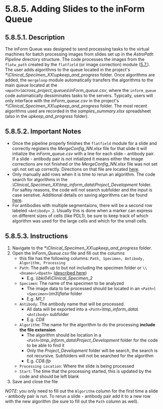 # 5.8.5. Adding Slides to the inForm Queue
## 5.8.5.1. Description
The inForm Queue was designed to send processing tasks to the virtual machines for batch processing images from slides set up in the *AstroPath Pipeline* directory structure. The code processes the images from the ```flatw_path``` created by the ```flatfield``` (or image correction) module ([5.7.](../../imagecorrection/README.md#57-image-correction "Title")). The user adds algorithms to the queue located in the project's *\*\Clinical_Specimen_XX\upkeep_and_progress* folder. Once algorithms are added, the ```mergeloop``` module automatically transfers the algorithms to the main queue located at the *```<mpath>```\across_project_queues\inForm_queue.csv*, where the ```inform_queue``` code automatically dessiminates tasks to the servers. Typically, users will only interface with the *inForm_queue.csv* in the project's *\*\Clinical_Specimen_XX\upkeep_and_progress* folder. The most recent algorithms used are recorded in the *samples_summary.xlsx* spreadsheet (also in the *upkeep_and_progress* folder).

## 5.8.5.2. Important Notes
- Once the pipeline properly finishes the ```flatfield``` module for a slide and correctly registers the *MergeConfig_NN.xlsx* file for that slide it will intialize the *inForm_queue.csv* with a line for each slide - antibody pair. If a slide - antibody pair is not intialized it means either the image corrections are not finished or the *MergeConfig_NN.xlsx* file was not set up\ not set up correctly. Directions on that file are located [here](../../../scans/docs/scanning/MergeConfigTables.md#448-mergeconfig-tables). 
- Only manually add rows when it is time to rerun an algorithm. The code search for algorithms in the *\Clinical_Specimen_XX\tmp_inform_data\Project_Development* folder. For saftey reasons, the code will not search subfolder and the input is case senstive. Additional details on saving algorithms can be found [here](SavingProjectsfortheinFormJHUProcessingFarm.md#584-saving-projects-for-the-inform-jhu-processing-farm).
- For antibodies with multiple segmentaions, there will be a second row labeled ```<Antibody>_2```. Usually this is done when a marker can express on different sizes of cells (like PDL1), be sure to keep track of which algorithm was used for the large cells and which for the small cells.

## 5.8.5.3. Instructions
1. Navigate to the *\*\Clinical_Specimen_XX\upkeep_and_progress* folder.
2. Open the *InForm_Queue.csv* file and fill out the columns
   - this file has the following columns: ```Path, Specimen, Antibody, Algorithm, Processing```
    - ```Path```: The path up to but not including the specimen folder or ```\\<Dname>\<Dpath>``` ([described here](../../../scans/docs/Definitions.md/#432-path-definitions))
      - E.g. *\\\\bki04\Clinical_Specimen_2* 
    - ```Specimen```: The name of the specimen to be analyzed
      - The image data to be processed should be located in an *```<Path>```\\```<Specimen>```\\im3\\flatw* folder 
      - E.g. *M1_1*
    - ```Antibody```: The antibody name that will be processed.
      - All data will be exported into a *```<Path>```\\tmp_inform_data\\```<Antibody>```* subfolder
      - E.g. *CD8*
    - ```Algorithm```: The name for the algorithm to do the processing **include the file extension**
      - The algorithm should be location in a *```<Path>```\\tmp_inform_data\\Project_Development* folder for the code to be able to find it
      - Only the *Project_Development* folder will be search, the search is not recursive. Subfolders will not be searched for the algorithm
      - E.g. *CD8.ifp*
    - ```Processing Location```: Where the slide is being processed
    - ```Start```: The time that the processing started, this is updated by the code and should be left blank
3. Save and close the file

*NOTE*: you only need to fill out the ```Algorithm``` column for the first time a slide - antibody pair is run. To rerun a slide - antibody pair add it to a new row with the new algorithm (be sure to fill out the ```Path``` column as well).

